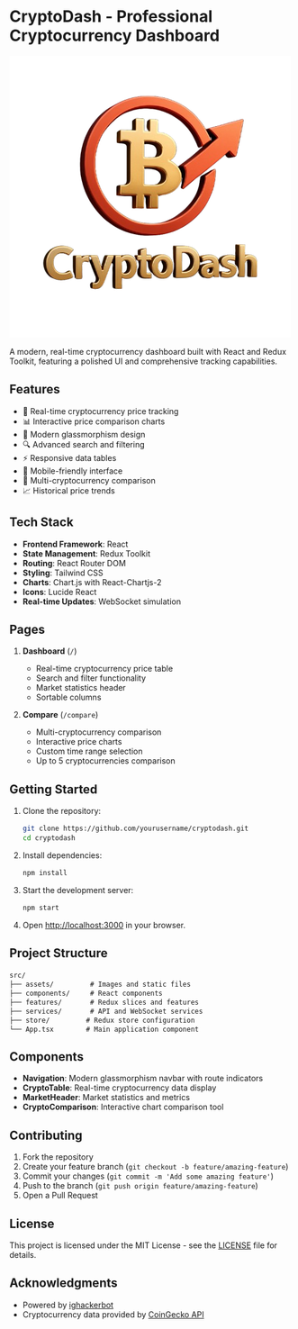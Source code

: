 # CryptoDash - Professional Cryptocurrency Dashboard

![CryptoDash Logo](./src/assets/logo.png)

A modern, real-time cryptocurrency dashboard built with React and Redux Toolkit, featuring a polished UI and comprehensive tracking capabilities.

## Features

- 🚀 Real-time cryptocurrency price tracking
- 📊 Interactive price comparison charts
- 🎨 Modern glassmorphism design
- 🔍 Advanced search and filtering
- ⚡ Responsive data tables
- 📱 Mobile-friendly interface
- 🔄 Multi-cryptocurrency comparison
- 📈 Historical price trends

## Tech Stack

- **Frontend Framework**: React
- **State Management**: Redux Toolkit
- **Routing**: React Router DOM
- **Styling**: Tailwind CSS
- **Charts**: Chart.js with React-Chartjs-2
- **Icons**: Lucide React
- **Real-time Updates**: WebSocket simulation

## Pages

1. **Dashboard** (`/`)
   - Real-time cryptocurrency price table
   - Search and filter functionality
   - Market statistics header
   - Sortable columns

2. **Compare** (`/compare`)
   - Multi-cryptocurrency comparison
   - Interactive price charts
   - Custom time range selection
   - Up to 5 cryptocurrencies comparison

## Getting Started

1. Clone the repository:
   ```bash
   git clone https://github.com/yourusername/cryptodash.git
   cd cryptodash
   ```

2. Install dependencies:
   ```bash
   npm install
   ```

3. Start the development server:
   ```bash
   npm start
   ```

4. Open [http://localhost:3000](http://localhost:3000) in your browser.

## Project Structure

```
src/
├── assets/         # Images and static files
├── components/     # React components
├── features/       # Redux slices and features
├── services/       # API and WebSocket services
├── store/         # Redux store configuration
└── App.tsx        # Main application component
```

## Components

- **Navigation**: Modern glassmorphism navbar with route indicators
- **CryptoTable**: Real-time cryptocurrency data display
- **MarketHeader**: Market statistics and metrics
- **CryptoComparison**: Interactive chart comparison tool

## Contributing

1. Fork the repository
2. Create your feature branch (`git checkout -b feature/amazing-feature`)
3. Commit your changes (`git commit -m 'Add some amazing feature'`)
4. Push to the branch (`git push origin feature/amazing-feature`)
5. Open a Pull Request

## License

This project is licensed under the MIT License - see the [LICENSE](LICENSE) file for details.

## Acknowledgments

- Powered by [ighackerbot](https://github.com/ighackerbot)
- Cryptocurrency data provided by [CoinGecko API](https://www.coingecko.com/en/api)

